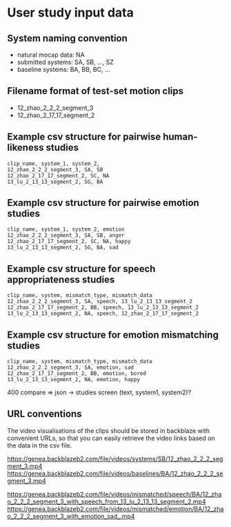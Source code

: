 # User study input data

## System naming convention

- natural mocap data: NA
- submitted systems: SA, SB, ..., SZ
- baseline systems: BA, BB, BC, ...

## Filename format of test-set motion clips

- 12_zhao_2_2_2_segment_3
- 12_zhao_2_17_17_segment_2

## Example csv structure for pairwise human-likeness studies

```csv
clip_name, system_1, system_2,
12_zhao_2_2_2_segment_3, SA, SB
12_zhao_2_17_17_segment_2, SC, NA
13_lu_2_13_13_segment_2, SG, BA
```

## Example csv structure for pairwise emotion studies

```csv
clip_name, system_1, system_2, emotion
12_zhao_2_2_2_segment_3, SA, SB, anger
12_zhao_2_17_17_segment_2, SC, NA, happy
13_lu_2_13_13_segment_2, SG, BA, sad
```

## Example csv structure for speech appropriateness studies

```csv
clip_name, system, mismatch_type, mismatch_data
12_zhao_2_2_2_segment_3, SA, speech, 13_lu_2_13_13_segment_2
12_zhao_2_17_17_segment_2, BB, speech, 13_lu_2_13_13_segment_2
13_lu_2_13_13_segment_2, NA, speech, 12_zhao_2_17_17_segment_2
```

## Example csv structure for emotion mismatching studies

```csv
clip_name, system, mismatch_type, mismatch_data
12_zhao_2_2_2_segment_3, SA, emotion, sad
12_zhao_2_17_17_segment_2, BB, emotion, bored
13_lu_2_13_13_segment_2, NA, emotion, happy
```

400 compare => json -> studies screen (text, system1, system2)?

## URL conventions

The video visualisations of the clips should be stored in backblaze with convenient URLs, so that you can easily retrieve the video links based on the data in the csv file.

https://genea.backblazeb2.com/file/videos/systems/SB/12_zhao_2_2_2_segment_3.mp4
https://genea.backblazeb2.com/file/videos/baselines/BA/12_zhao_2_2_2_segment_3.mp4

https://genea.backblazeb2.com/file/videos/mismatched/speech/BA/12_zhao_2_2_2_segment_3_with_speech_from_13_lu_2_13_13_segment_2.mp4
https://genea.backblazeb2.com/file/videos/mismatched/emotion/BA/12_zhao_2_2_2_segment_3_with_emotion_sad_.mp4
